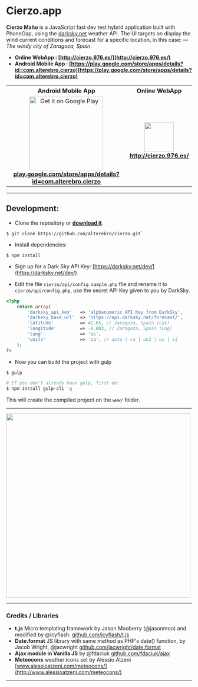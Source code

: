 # Cierzo.app

**Cierzo Maño** is a JavaScript fast dev test hybrid application built with PhoneGap, using the [darksky.net](https://darksky.net/dev/) weather API. The UI targets on display the wind current conditions and forecast for a specific location, in this case: — *The windy city of Zaragoza, Spain*.


- **Online WebApp : [http://cierzo.976.es/](http://cierzo.976.es/)**
- **Android Mobile App : [https://play.google.com/store/apps/details?id=com.alterebro.cierzo](https://play.google.com/store/apps/details?id=com.alterebro.cierzo)**


<table>
<tr>
	<th>Android Mobile App</th>
	<th>Online WebApp</th>
</tr>
<tr>
	<td align="center">
	<a href="https://play.google.com/store/apps/details?id=com.alterebro.cierzo"><img alt="Get it on Google Play" src="https://play.google.com/intl/en_us/badges/images/apps/en-play-badge-border.png" width="200" /></a>
		<br><strong><a href="https://play.google.com/store/apps/details?id=com.alterebro.cierzo">play.google.com/store/apps/details?id=com.alterebro.cierzo</a></strong>
	</td>
	<td align="center">
	<a href="http://cierzo.976.es/"><img src="http://cierzo.976.es/www/img/icons/android-chrome-384x384.png" width="80" /></a>
	<br><strong><a href="http://cierzo.976.es/">http://cierzo.976.es/</a></strong>
	</td>
</tr>
</table>


---


## Development:

- Clone the repository or **[download it](https://github.com/alterebro/cierzo/archive/master.zip)**.

```
$ git clone https://github.com/alterebro/cierzo.git`
```

- Install dependencies:

```
$ npm install
```

- Sign up for a Dark Sky API Key:
[https://darksky.net/dev/](https://darksky.net/dev/)

- Edit the file `cierzo/api/config.sample.php` file and rename it to `cierzo/api/config.php`, use the secret API Key given to you by DarkSky.

```php
<?php
	return array(
		'darksky_api_key' 	=> 'alphanumeric API Key from DarkSky',
		'darksky_base_url' 	=> 'https://api.darksky.net/forecast/',
		'latitude' 			=> 41.65, // Zaragoza, Spain (Lat)
		'longitude' 		=> -0.883, // Zaragoza, Spain (Lng)
		'lang' 				=> 'es',
		'units' 			=> 'ca', // auto | ca | uk2 | us | si
	);
?>
```

- Now you can build the project with gulp

```sh
$ gulp

# If you don't already have gulp, first do:
$ npm install gulp-cli -g
```
This will create the compiled project on the `www/` folder.

---

<a href="http://cierzo.976.es"><img src="http://cierzo.976.es/www/img/share/cierzo-zaragoza.jpg" width="500" /></a>

---


### Credits / Libraries

- **t.js** Micro templating framework by Jason Mooberry (@jasonmoo) and modified by @icyflash: [github.com/icyflash/t.js](https://github.com/icyflash/t.js)
- **Date.format** JS library with same method as PHP's date() function, by Jacob Wright, @jacwright [github.com/jacwright/date.format](https://github.com/jacwright/date.format)
- **Ajax module in Vanilla JS** by @fdaciuk [github.com/fdaciuk/ajax](https://github.com/fdaciuk/ajax)
- **Meteocons** weather icons set by Alessio Atzeni [www.alessioatzeni.com/meteocons/](http://www.alessioatzeni.com/meteocons/)

---
